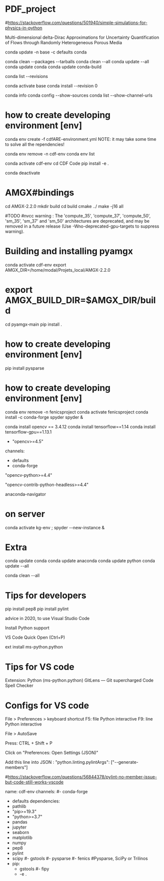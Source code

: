 PDF_project
==============================

#https://stackoverflow.com/questions/501940/simple-simulations-for-physics-in-python

Multi-dimensional delta-Dirac Approximations for Uncertainty Quantification of Flows through Randomly Heterogeneous Porous Media



conda update -n base -c defaults conda


conda clean --packages --tarballs
conda clean --all
conda update --all
conda update conda
conda update conda-build


conda list --revisions

conda activate base
conda install --revision 0

conda info
conda config --show-sources
conda list --show-channel-urls




# how to create developing environment [env]

conda env create -f cdfARE-environment.yml 
NOTE: it may take some time to solve all the rependencies!

conda env remove -n  cdf-env
conda env list

conda activate cdf-env
cd CDF Code
pip install -e .

conda deactivate


# AMGX#bindings
cd AMGX-2.2.0
mkdir build
cd build
cmake ../
make -j16 all


#TODO
#nvcc warning : The 'compute_35', 'compute_37', 'compute_50', 'sm_35', 'sm_37' and 'sm_50' architectures are deprecated, and may be removed in a future release (Use -Wno-deprecated-gpu-targets to suppress warning).




# Building and installing pyamgx
conda activate cdf-env
export AMGX_DIR=/home/modal/Projets_local/AMGX-2.2.0
# export AMGX_BUILD_DIR=$AMGX_DIR/build
cd pyamgx-main
pip install .





# how to create developing environment [env]
pip install pysparse





# how to create developing environment [env]
conda env remove -n fenicsproject
conda activate fenicsproject
conda install -c conda-forge spyder 
spyder &


conda install opencv == 3.4.12
conda install tensorflow==1.14
conda install tensorflow-gpu==1.13.1

- "opencv>=4.5" 

channels:
  - defaults
  - conda-forge
  
"opencv-python>=4.4"

"opencv-contrib-python-headless>=4.4"


anaconda-navigator




# on server
conda activate kg-env ; spyder --new-instance &


# Extra
conda update conda
conda update anaconda
conda update python
conda update --all

conda clean --all





# Tips for developers
pip install pep8
pip install pylint


advice in 2020, to use Visual Studio Code

Install  Python support


VS Code Quick Open (Ctrl+P)

ext install ms-python.python



# Tips for VS code
Extension:
Python  (ms-python.python)
GitLens — Git supercharged
Code Spell Checker


# Configs for VS code
File > Preferences > keyboard shortcut
F5: file Python interactive
F9: line Python interactive

File > AutoSave


Press: CTRL + Shift + P

Click on "Preferences: Open Settings (JSON)"

Add this line into JSON : "python.linting.pylintArgs": ["--generate-members"]


#https://stackoverflow.com/questions/56844378/pylint-no-member-issue-but-code-still-works-vscode
  
  
  
  
  
  
  
  
name: cdf-env
channels:
  #- conda-forge
  - defaults
dependencies:
  - pathlib
  - "pip>=19.3"
  - "python>=3.7" 
  - pandas 
  - jupyter 
  - seaborn 
  - matplotlib
  - numpy
  - pep8
  - pylint
  - scipy
  #- gstools
  #- pysparse
  #- fenics
  #Pysparse, SciPy or Trilinos
  - pip:
      - gstools
      #- fipy
      - -e .
  
  
  
  
  
  
  
  
  
  
  
  
  
  
  
